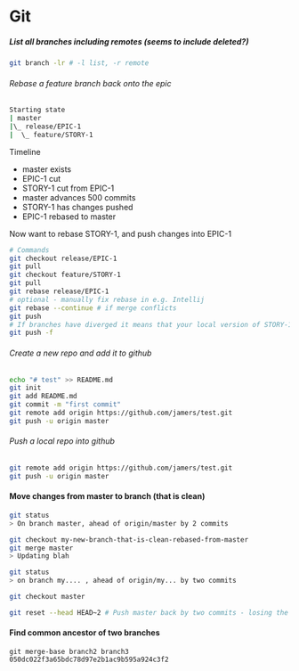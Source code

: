 # Git

##### List all branches including remotes (seems to include deleted?)
```bash
git branch -lr # -l list, -r remote
```

###### Rebase a feature branch back onto the epic
```bash
Starting state
| master
|\_ release/EPIC-1
|  \_ feature/STORY-1
```
Timeline
- master exists
- EPIC-1 cut
- STORY-1 cut from EPIC-1
- master advances 500 commits
- STORY-1 has changes pushed
- EPIC-1 rebased to master

Now want to rebase STORY-1, and push changes into EPIC-1
```bash
# Commands
git checkout release/EPIC-1
git pull
git checkout feature/STORY-1
git pull
git rebase release/EPIC-1
# optional - manually fix rebase in e.g. Intellij
git rebase --continue # if merge conflicts
git push
# If branches have diverged it means that your local version of STORY-1 changes are different to the repo, because it has been rebased
git push -f
```

###### Create a new repo and add it to github
```bash
echo "# test" >> README.md
git init
git add README.md
git commit -m "first commit"
git remote add origin https://github.com/jamers/test.git
git push -u origin master
```
###### Push a local repo into github
```bash
git remote add origin https://github.com/jamers/test.git
git push -u origin master
```

#### Move changes from master to branch (that is clean)
```bash
git status
> On branch master, ahead of origin/master by 2 commits

git checkout my-new-branch-that-is-clean-rebased-from-master
git merge master
> Updating blah

git status
> on branch my.... , ahead of origin/my... by two commits

git checkout master

git reset --head HEAD~2 # Push master back by two commits - losing the work
```
#### Find common ancestor of two branches
```
git merge-base branch2 branch3
050dc022f3a65bdc78d97e2b1ac9b595a924c3f2
```
